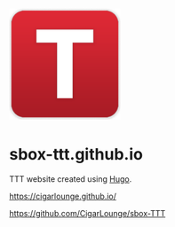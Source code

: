 <h1><img src="static/images/tttlogo.png" alt="TTT logo" height="200"/></h1>

# sbox-ttt.github.io

TTT website created using [Hugo](https://gohugo.io/).

https://cigarlounge.github.io/

https://github.com/CigarLounge/sbox-TTT
